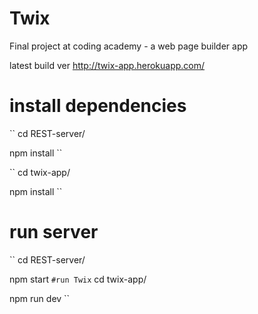 # Twix
Final project at coding academy - a web page builder app

latest build ver http://twix-app.herokuapp.com/


# install dependencies
``
cd REST-server/
  
  npm install
``

``
cd twix-app/
  
  npm install
``

# run server
``
cd REST-server/
  
  npm start
``
#run Twix
``
cd twix-app/
  
  npm run dev
``
